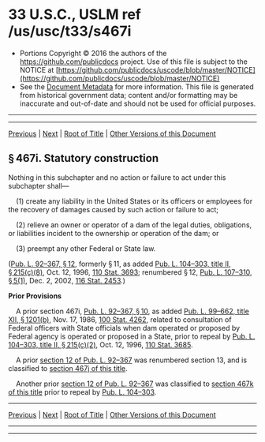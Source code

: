 ---
---

# 33 U.S.C., USLM ref /us/usc/t33/s467i

* Portions Copyright © 2016 the authors of the https://github.com/publicdocs project.
  Use of this file is subject to the NOTICE at [https://github.com/publicdocs/uscode/blob/master/NOTICE](https://github.com/publicdocs/uscode/blob/master/NOTICE)
* See the [Document Metadata](././../../../../..//README.md) for more information.
  This file is generated from historical government data; content and/or formatting may be inaccurate and out-of-date and should not be used for official purposes.

----------
----------

[Previous](./../../../../..//us/usc/t33/ch9/schVII/m__us_usc_t33_s467h.md) | [Next](./../../../../..//us/usc/t33/ch9/schVII/m__us_usc_t33_s467j.md) | [Root of Title](./../../../../../) | [Other Versions of this Document](https://publicdocs.github.io/go/links?ns=uslm&ref=%2Fus%2Fusc%2Ft33%2Fs467i)

## § 467i. Statutory construction

Nothing in this subchapter and no action or failure to act under this subchapter shall—

    (1) create any liability in the United States or its officers or employees for the recovery of damages caused by such action or failure to act;

    (2) relieve an owner or operator of a dam of the legal duties, obligations, or liabilities incident to the ownership or operation of the dam; or

    (3) preempt any other Federal or State law.

([Pub. L. 92–367, § 12][/us/pl/92/367/s12], formerly § 11, as added [Pub. L. 104–303, title II, § 215(c)(8)][/us/pl/104/303/s215/c/8], Oct. 12, 1996, [110 Stat. 3693][/us/stat/110/3693]; renumbered § 12, [Pub. L. 107–310, § 5(1)][/us/pl/107/310/s5/1], Dec. 2, 2002, [116 Stat. 2453][/us/stat/116/2453].)

 __Prior Provisions__ 

    A prior section 467i, [Pub. L. 92–367, § 10][/us/pl/92/367/s10], as added [Pub. L. 99–662, title XII, § 1201(b)][/us/pl/99/662/s1201/b], Nov. 17, 1986, [100 Stat. 4262][/us/stat/100/4262], related to consultation of Federal officers with State officials when dam operated or proposed by Federal agency is operated or proposed in a State, prior to repeal by [Pub. L. 104–303, title II, § 215(c)(2)][/us/pl/104/303/s215/c/2], Oct. 12, 1996, [110 Stat. 3685][/us/stat/110/3685].

    A prior [section 12 of Pub. L. 92–367][/us/pl/92/367/s12] was renumbered section 13, and is classified to [section 467j of this title][/us/usc/t33/s467j].

    Another prior [section 12 of Pub. L. 92–367][/us/pl/92/367/s12] was classified to [section 467k of this title][/us/usc/t33/s467k] prior to repeal by [Pub. L. 104–303][/us/pl/104/303].

----------

[Previous](./../../../../..//us/usc/t33/ch9/schVII/m__us_usc_t33_s467h.md) | [Next](./../../../../..//us/usc/t33/ch9/schVII/m__us_usc_t33_s467j.md) | [Root of Title](./../../../../../) | [Other Versions of this Document](https://publicdocs.github.io/go/links?ns=uslm&ref=%2Fus%2Fusc%2Ft33%2Fs467i)

----------
----------

[/us/pl/92/367/s12]: https://publicdocs.github.io/go/links?ns=uslm&ref=%2Fus%2Fpl%2F92%2F367%2Fs12
[/us/pl/104/303/s215/c/8]: https://publicdocs.github.io/go/links?ns=uslm&ref=%2Fus%2Fpl%2F104%2F303%2Fs215%2Fc%2F8
[/us/stat/110/3693]: https://publicdocs.github.io/go/links?ns=uslm&ref=%2Fus%2Fstat%2F110%2F3693
[/us/pl/107/310/s5/1]: https://publicdocs.github.io/go/links?ns=uslm&ref=%2Fus%2Fpl%2F107%2F310%2Fs5%2F1
[/us/stat/116/2453]: https://publicdocs.github.io/go/links?ns=uslm&ref=%2Fus%2Fstat%2F116%2F2453
[/us/pl/92/367/s10]: https://publicdocs.github.io/go/links?ns=uslm&ref=%2Fus%2Fpl%2F92%2F367%2Fs10
[/us/pl/99/662/s1201/b]: https://publicdocs.github.io/go/links?ns=uslm&ref=%2Fus%2Fpl%2F99%2F662%2Fs1201%2Fb
[/us/stat/100/4262]: https://publicdocs.github.io/go/links?ns=uslm&ref=%2Fus%2Fstat%2F100%2F4262
[/us/pl/104/303/s215/c/2]: https://publicdocs.github.io/go/links?ns=uslm&ref=%2Fus%2Fpl%2F104%2F303%2Fs215%2Fc%2F2
[/us/stat/110/3685]: https://publicdocs.github.io/go/links?ns=uslm&ref=%2Fus%2Fstat%2F110%2F3685
[/us/pl/92/367/s12]: https://publicdocs.github.io/go/links?ns=uslm&ref=%2Fus%2Fpl%2F92%2F367%2Fs12
[/us/usc/t33/s467j]: https://publicdocs.github.io/go/links?ns=uslm&ref=%2Fus%2Fusc%2Ft33%2Fs467j
[/us/pl/92/367/s12]: https://publicdocs.github.io/go/links?ns=uslm&ref=%2Fus%2Fpl%2F92%2F367%2Fs12
[/us/usc/t33/s467k]: https://publicdocs.github.io/go/links?ns=uslm&ref=%2Fus%2Fusc%2Ft33%2Fs467k
[/us/pl/104/303]: https://publicdocs.github.io/go/links?ns=uslm&ref=%2Fus%2Fpl%2F104%2F303


